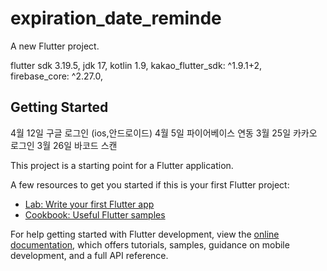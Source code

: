 # expiration_date_reminde

A new Flutter project.

flutter sdk 3.19.5,
        jdk 17,
     kotlin 1.9,
kakao_flutter_sdk: ^1.9.1+2,         
firebase_core: ^2.27.0,

## Getting Started

4월 12일 구글 로그인 (ios,안드로이드)
4월 5일 파이어베이스 연동
3월 25일 카카오 로그인
3월 26일 바코드 스캔 




This project is a starting point for a Flutter application.

A few resources to get you started if this is your first Flutter project:

- [Lab: Write your first Flutter app](https://docs.flutter.dev/get-started/codelab)
- [Cookbook: Useful Flutter samples](https://docs.flutter.dev/cookbook)

For help getting started with Flutter development, view the
[online documentation](https://docs.flutter.dev/), which offers tutorials,
samples, guidance on mobile development, and a full API reference.
